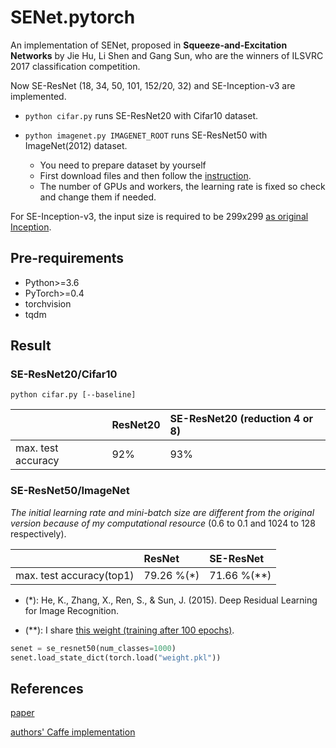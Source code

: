 # SENet.pytorch

An implementation of SENet, proposed in **Squeeze-and-Excitation Networks** by Jie Hu, Li Shen and Gang Sun, who are the winners of ILSVRC 2017 classification competition.


Now SE-ResNet (18, 34, 50, 101, 152/20, 32) and SE-Inception-v3 are implemented.

* `python cifar.py` runs SE-ResNet20 with Cifar10 dataset.

* `python imagenet.py IMAGENET_ROOT` runs SE-ResNet50 with ImageNet(2012) dataset.
    + You need to prepare dataset by yourself
    + First download files and then follow the [instruction](https://github.com/facebook/fb.resnet.torch/blob/master/INSTALL.md#download-the-imagenet-dataset).
    + The number of GPUs and workers, the learning rate is fixed so check and change them if needed.

For SE-Inception-v3, the input size is required to be 299x299 [as original Inception](https://github.com/tensorflow/models/tree/master/inception).

## Pre-requirements

* Python>=3.6
* PyTorch>=0.4
* torchvision
* tqdm

## Result

### SE-ResNet20/Cifar10

```
python cifar.py [--baseline]
```

|                  | ResNet20       | SE-ResNet20 (reduction 4 or 8)    |
|:-------------    | :------------- | :------------- |
|max. test accuracy|  92%           | 93%            |

### SE-ResNet50/ImageNet

*The initial learning rate and mini-batch size are different from the original version because of my computational resource* (0.6 to 0.1 and 1024 to 128 respectively).

|                  | ResNet         | SE-ResNet      |
|:-------------    | :------------- | :------------- |
|max. test accuracy(top1)|  79.26 %(*)             | 71.66 %(**)          |


+ (*): He, K., Zhang, X., Ren, S., & Sun, J. (2015). Deep Residual Learning for Image Recognition.

+ (**): I share [this weight (training after 100 epochs)](https://drive.google.com/file/d/1WhBKRKIRtd-Fsrj3hx_WNycdsZSbC9Ep).

```python
senet = se_resnet50(num_classes=1000)
senet.load_state_dict(torch.load("weight.pkl"))
```

## References

[paper](https://arxiv.org/pdf/1709.01507.pdf)

[authors' Caffe implementation](https://github.com/hujie-frank/SENet)

